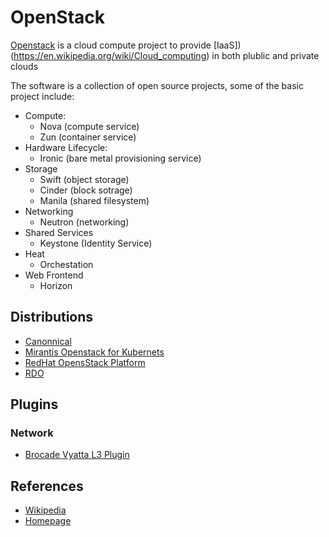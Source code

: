 # OpenStack

[Openstack](https://en.wikipedia.org/wiki/OpenStack) is a cloud compute project to provide [IaaS])(https://en.wikipedia.org/wiki/Cloud_computing) in both plublic and private clouds

The software is a collection of open source projects, some of the basic project include:

* Compute:
  * Nova (compute service)
  * Zun (container service)
* Hardware Lifecycle:
  * Ironic (bare metal provisioning service)
* Storage
  * Swift (object storage)
  * Cinder (block sotrage)
  * Manila (shared filesystem)
* Networking
  * Neutron (networking)
* Shared Services
  * Keystone (Identity Service)
* Heat
  * Orchestation
* Web Frontend
  * Horizon


## Distributions

* [Canonnical](https://ubuntu.com/openstack)
* [Mirantis Openstack for Kubernets](https://www.mirantis.com/software/mirantis-openstack-for-kubernetes/)
* [RedHat OpensStack Platform](https://www.redhat.com/es/technologies/linux-platforms/openstack-platform)
* [RDO](https://www.rdoproject.org/)

## Plugins

### Network

* [Brocade Vyatta L3 Plugin](https://wiki.openstack.org/wiki/Brocade_Vyatta_L3_Plugin)

## References

* [Wikipedia](https://en.wikipedia.org/wiki/OpenStack)
* [Homepage](https://www.openstack.org/)
